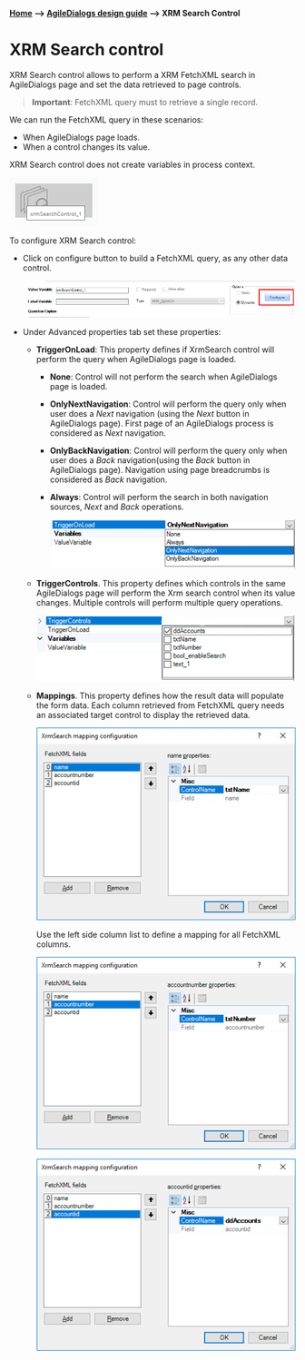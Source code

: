 __[Home](/) --> [AgileDialogs design guide](/guides/AgileDialogs-DesignGuide.md) --> XRM  Search Control__

# XRM Search control

XRM Search control allows to perform a XRM FetchXML search in AgileDialogs page
and set the data retrieved to page controls.

> **Important**: FetchXML query must to retrieve a single record.

We can run the FetchXML query in these scenarios:

-   When AgileDialogs page loads.
-   When a control changes its value.

XRM Search control does not create variables in process context.

![](../media/AgileDialogsDesignGuide/XRMSearchControl_01.png)

To configure XRM Search control:

-   Click on configure button to build a FetchXML query, as any other data
    control.

    ![](../media/AgileDialogsDesignGuide/XRMSearchControl_02.png)

-   Under Advanced properties tab set these properties:

    -   **TriggerOnLoad**: This property defines if XrmSearch control will
        perform the query when AgileDialogs page is loaded.

        -   **None**: Control will not perform the search when AgileDialogs page is
            loaded.

        -   **OnlyNextNavigation**: Control will perform the query only when user
            does a *Next* navigation (using the *Next* button in AgileDialogs
            page). First page of an AgileDialogs process is considered as *Next*
            navigation.

        -   **OnlyBackNavigation**: Control will perform the query only when user
            does a *Back* navigation(using the *Back* button in AgileDialogs
            page). Navigation using page breadcrumbs is considered as *Back*
            navigation.

        -   **Always**: Control will perform the search in both navigation sources,
            *Next* and *Back* operations.

            ![](../media/AgileDialogsDesignGuide/XRMSearchControl_03.png)

    -   **TriggerControls**. This property defines which controls in the same
        AgileDialogs page will perform the Xrm search control when its value
        changes. Multiple controls will perform multiple query operations.  
        
        ![](../media/AgileDialogsDesignGuide/XRMSearchControl_04.png)

    -   **Mappings**. This property defines how the result data will populate
        the form data. Each column retrieved from FetchXML query needs an
        associated target control to display the retrieved data.

        ![](../media/AgileDialogsDesignGuide/XRMSearchControl_05.png)

        Use the left side column list to define a mapping for all FetchXML
        columns.

        ![](../media/AgileDialogsDesignGuide/XRMSearchControl_06.png)

        ![](../media/AgileDialogsDesignGuide/XRMSearchControl_07.png)
